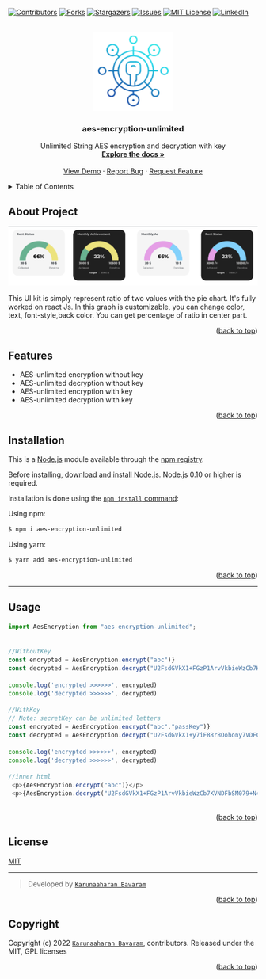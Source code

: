 <div id="top"></div>

[![Contributors][contributors-shield]][contributors-url]
[![Forks][forks-shield]][forks-url]
[![Stargazers][stars-shield]][stars-url]
[![Issues][issues-shield]][issues-url]
[![MIT License][license-shield]][license-url]
[![LinkedIn][linkedin-shield]][linkedin-url]

<br />

<!-- PROJECT LOGO -->
<div align="center">
  <a href="https://github.com/kbram/aes-encryption-unlimited">
    <img src="https://github.com/kbram/files/blob/main/encryption-icon.png" alt="Logo" width="160" height="160">
  </a>

  <h3 align="center">aes-encryption-unlimited</h3>

  <p align="center">
    Unlimited String AES encryption and decryption with key
    <br />
    <a href="https://github.com/kbram/aes-encryption-unlimited"><strong>Explore the docs »</strong></a>
    <br />
    <br />
    <a href="https://github.com/kbram/aes-encryption-unlimited">View Demo</a>
    ·
    <a href="https://github.com/kbram/aes-encryption-unlimited/issues">Report Bug</a>
    ·
    <a href="https://github.com/kbram/aes-encryption-unlimited/issues">Request Feature</a>
  </p>
</div>


<!-- TABLE OF CONTENTS -->
<details>
  <summary>Table of Contents</summary>
  <ol>
   <li><a href="#about-project">About Project</a></li>
   <li><a href="#features">Features</a></li>
    <li><a href="#framework-support">Framework support</a></li>
    <li><a href="#built-With">Built With</a></li>
    <li>
      <a href="#get-started">Get Started</a>
      <ul>
        <li><a href="#installation">Installation</a></li>
      </ul>
    </li>
    <li><a href="#usage">Usages</a></li>
    <li><a href="#options">Options</a></li>
    <li><a href="#callArrays">CallArrays</a></li>
    <li><a href="#browser-support">Browser Support</a></li>
    <li><a href="#license">License</a></li>
  </ol>
</details>

<!-- PROJECT FEATHERS -->
## About Project

[![](https://github.com/kbram/files/blob/main/half-pie.png)](https://github.com/kbram/files/blob/main/half-pie.png)


This UI kit is simply represent ratio of two values with the pie chart. It's fully worked on react Js. In this graph is customizable, you can change color, text, font-style,back color. You can get percentage of ratio in center part.

<p align="right">(<a href="#top">back to top</a>)</p>

## Features

  * AES-unlimited encryption without key
  * AES-unlimited decryption without key
  * AES-unlimited encryption with key
  * AES-unlimited decryption with key

<p align="right">(<a href="#top">back to top</a>)</p>

## Installation

This is a [Node.js](https://nodejs.org/en/) module available through the
[npm registry](https://www.npmjs.com/).

Before installing, [download and install Node.js](https://nodejs.org/en/download/).
Node.js 0.10 or higher is required.

Installation is done using the
[`npm install` command](https://docs.npmjs.com/getting-started/installing-npm-packages-locally):

Using npm:

```bash
$ npm i aes-encryption-unlimited
```

Using yarn:

```bash
$ yarn add aes-encryption-unlimited
```

<p align="right">(<a href="#top">back to top</a>)</p>

------

## Usage

```js
import AesEncryption from "aes-encryption-unlimited";


//WithoutKey
const encrypted = AesEncryption.encrypt("abc")}
const decrypted = AesEncryption.decrypt("U2FsdGVkX1+FGzP1ArvVkbieWzCb7KVNDFbSM079+N4=")

console.log('encrypted >>>>>>', encrypted)
console.log('decrypted >>>>>>', decrypted)

//WithKey
// Note: secretKey can be unlimited letters
const encrypted = AesEncryption.encrypt("abc","passKey")}
const decrypted = AesEncryption.decrypt("U2FsdGVkX1+y7iF88r8Oohony7VDFCzmvmP3t9cns7w=","passKey")

console.log('encrypted >>>>>>', encrypted)
console.log('decrypted >>>>>>', decrypted)

//inner html
 <p>{AesEncryption.encrypt("abc")}</p>
 <p>{AesEncryption.decrypt("U2FsdGVkX1+FGzP1ArvVkbieWzCb7KVNDFbSM079+N4=")}</p>
 
```

<p align="right">(<a href="#top">back to top</a>)</p>

## License

  [MIT](LICENSE)

---

>
> Developed by [`Karunaaharan Bavaram`](https://www.bavaram.info)

<p align="right">(<a href="#top">back to top</a>)</p>

## Copyright

Copyright (c) 2022 [`Karunaaharan Bavaram`](https://www.bavaram.info), contributors. Released under the MIT, GPL licenses

<p align="right">(<a href="#top">back to top</a>)</p>

[contributors-shield]: https://img.shields.io/github/contributors/kbram/aes-encryption-unlimited.svg?style=for-the-badge
[contributors-url]: https://github.com/kbram/aes-encryption-unlimited/graphs/contributors
[forks-shield]: https://img.shields.io/github/forks/kbram/aes-encryption-unlimited.svg?style=for-the-badge
[forks-url]: https://github.com/kbram/aes-encryption-unlimited/network/members
[stars-shield]: https://img.shields.io/github/stars/kbram/aes-encryption-unlimited.svg?style=for-the-badge
[stars-url]: https://github.com/kbram/aes-encryption-unlimited/stargazers
[issues-shield]: https://img.shields.io/github/issues/kbram/aes-encryption-unlimited.svg?style=for-the-badge
[issues-url]: https://github.com/kbram/aes-encryption-unlimited/issues
[license-shield]: https://img.shields.io/github/license/kbram/aes-encryption-unlimited.svg?style=for-the-badge
[license-url]: https://github.com/kbram/aes-encryption-unlimited/blob/master/LICENSE.txt
[linkedin-shield]: https://img.shields.io/badge/-LinkedIn-black.svg?style=for-the-badge&logo=linkedin&colorB=555
[linkedin-url]: https://www.linkedin.com/in/bavaram
